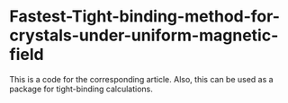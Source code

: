 # Fastest-Tight-binding-method-for-crystals-under-uniform-magnetic-field
This is a code for the corresponding article. Also, this can be used as a package for tight-binding calculations.
